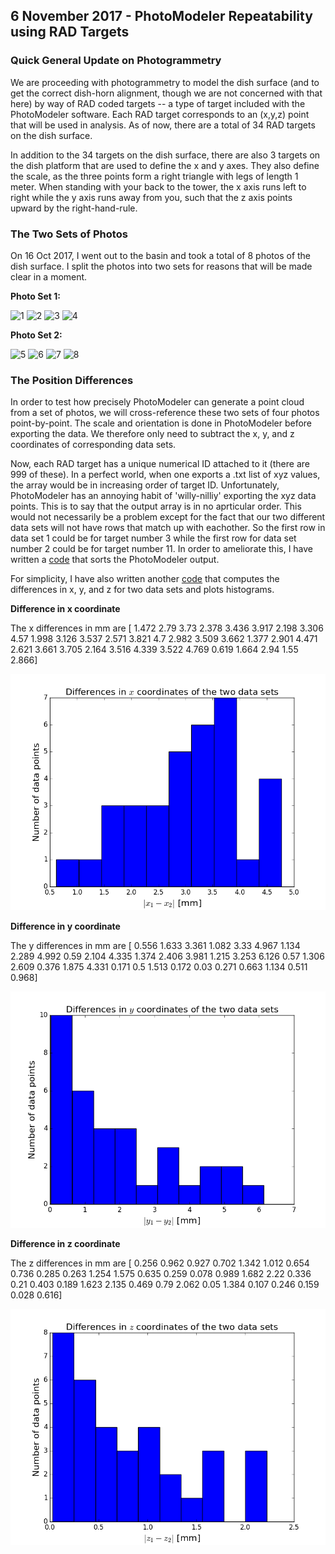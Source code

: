 ## 6 November 2017 - PhotoModeler Repeatability using RAD Targets

### Quick General Update on Photogrammetry

We are proceeding with photogrammetry to model the dish surface (and to get the correct dish-horn alignment, though we are not concerned with that here) by way of RAD coded targets -- a type of target included with the PhotoModeler software.  Each RAD target corresponds to an (x,y,z) point that will be used in analysis.  As of now, there are a total of 34 RAD targets on the dish surface.

In addition to the 34 targets on the dish surface, there are also 3 targets on the dish platform that are used to define the x and y axes.  They also define the scale, as the three points form a right triangle with legs of length 1 meter.  When standing with your back to the tower, the x axis runs left to right while the y axis runs away from you, such that the z axis points upward by the right-hand-rule.

### The Two Sets of Photos

On 16 Oct 2017, I went out to the basin and took a total of 8 photos of the dish surface.  I split the photos into two sets for reasons that will be made clear in a moment.

**Photo Set 1:**

![1](IMG_3269.JPG)
![2](IMG_3272.JPG)
![3](IMG_3298.JPG)
![4](IMG_3300.JPG)

**Photo Set 2:**

![5](IMG_3271.JPG)
![6](IMG_3286.JPG)
![7](IMG_3299.JPG)
![8](IMG_3301.JPG)

### The Position Differences 

In order to test how precisely PhotoModeler can generate a point cloud from a set of photos, we will cross-reference these two sets of four photos point-by-point.  The scale and orientation is done in PhotoModeler before exporting the data.  We therefore only need to subtract the x, y, and z coordinates of corresponding data sets.

Now, each RAD target has a unique numerical ID attached to it (there are 999 of these).  In a perfect world, when one exports a .txt list of xyz values, the array would be in increasing order of target ID.  Unfortunately, PhotoModeler has an annoying habit of 'willy-nilliy' exporting the xyz data points.  This is to say that the output array is in no aprticular order.  This would not necessarily be a problem except for the fact that our two different data sets will not have rows that match up with eachother.  So the first row in data set 1 could be for target number 3 while the first row for data set number 2 could be for target number 11.  In order to ameliorate this, I have written a [code](bmxproject/dish/sort_photomodeler_output.py) that sorts the PhotoModeler output.

For simplicity, I have also written another [code](bmxproject/dish/position_differences_photomodeler.py)  that computes the differences in x, y, and z for two data sets and plots histograms.

**Difference in x coordinate**

The x differences in mm are [ 1.472  2.79   3.73   2.378  3.436  3.917  2.198  3.306  4.57   1.998
  3.126  3.537  2.571  3.821  4.7    2.982  3.509  3.662  1.377  2.901
  4.471  2.621  3.661  3.705  2.164  3.516  4.339  3.522  4.769  0.619
  1.664  2.94   1.55   2.866]

![x](16Oct2017_dish_surface_subset1.txt-16Oct2017_dish_surface_subset2.txt_x_differences_histogram.png)

**Difference in y coordinate**

The y differences in mm are [ 0.556  1.633  3.361  1.082  3.33   4.967  1.134  2.289  4.992  0.59
  2.104  4.335  1.374  2.406  3.981  1.215  3.253  6.126  0.57   1.306
  2.609  0.376  1.875  4.331  0.171  0.5    1.513  0.172  0.03   0.271
  0.663  1.134  0.511  0.968]

![y](16Oct2017_dish_surface_subset1.txt-16Oct2017_dish_surface_subset2.txt_y_differences_histogram.png)

**Difference in z coordinate**

The z differences in mm are [ 0.256  0.962  0.927  0.702  1.342  1.012  0.654  0.736  0.285  0.263
  1.254  1.575  0.635  0.259  0.078  0.989  1.682  2.22   0.336  0.21
  0.403  0.189  1.623  2.135  0.469  0.79   2.062  0.05   1.384  0.107
  0.246  0.159  0.028  0.616]

![z](16Oct2017_dish_surface_subset1.txt-16Oct2017_dish_surface_subset2.txt_z_differences_histogram.png)



